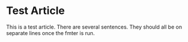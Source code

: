 # Test Article

This is a test article.
There are several sentences.
They should all be on separate lines once the fmter is run.
